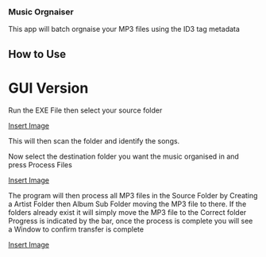 ### Music Orgnaiser

This app will batch orgnaise your MP3 files using the ID3 tag metadata

## How to Use

# GUI Version

Run the EXE File then select your source folder

[Insert Image](https://github.com/sp3lllz/MusicOrganiser/blob/28df510b60d8e6f46ad61db5a879a8231e2e0011/Resources/Screenshot%202024-10-20%20105223_1.png)

This will then scan the folder and identify the songs.

Now select the destination folder you want the music organised in and press Process Files

[Insert Image](https://github.com/sp3lllz/MusicOrganiser/blob/5e106412fd7bc73f4a6b4d582ff517812e527ebc/Resources/Screenshot%202024-10-20%20105445_2.png)

The program will then process all MP3 files in the Source Folder by Creating a Artist Folder then Album Sub Folder moving the MP3 file to there. 
If the folders already exist it will simply move the MP3 file to the Correct folder
Progress is indicated by the bar, once the process is complete you will see a Window to confirm transfer is complete

[Insert Image](https://github.com/sp3lllz/MusicOrganiser/blob/5e106412fd7bc73f4a6b4d582ff517812e527ebc/Resources/Screenshot%202024-10-20%20105517.png)

